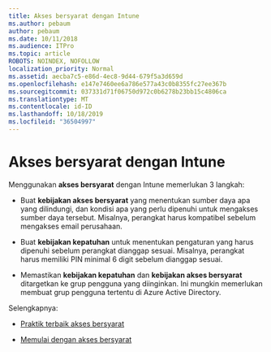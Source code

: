 ```yaml
---
title: Akses bersyarat dengan Intune
ms.author: pebaum
author: pebaum
ms.date: 10/11/2018
ms.audience: ITPro
ms.topic: article
ROBOTS: NOINDEX, NOFOLLOW
localization_priority: Normal
ms.assetid: aecba7c5-e86d-4ec8-9d44-679f5a3d659d
ms.openlocfilehash: e147e7460ee6a786e577a43c0b8355fc27ee367b
ms.sourcegitcommit: 037331d71f06750d972c0b6278b23bb15c4806ca
ms.translationtype: MT
ms.contentlocale: id-ID
ms.lasthandoff: 10/18/2019
ms.locfileid: "36504997"
---
```

# <a name="conditional-access-with-intune"></a>Akses bersyarat dengan Intune

Menggunakan **akses bersyarat** dengan Intune memerlukan 3 langkah: 
  
- Buat **kebijakan akses bersyarat** yang menentukan sumber daya apa yang dilindungi, dan kondisi apa yang perlu dipenuhi untuk mengakses sumber daya tersebut. Misalnya, perangkat harus kompatibel sebelum mengakses email perusahaan. 
    
- Buat **kebijakan kepatuhan** untuk menentukan pengaturan yang harus dipenuhi sebelum perangkat dianggap sesuai. Misalnya, perangkat harus memiliki PIN minimal 6 digit sebelum dianggap sesuai. 
    
- Memastikan **kebijakan kepatuhan** dan **kebijakan akses bersyarat** ditargetkan ke grup pengguna yang diinginkan. Ini mungkin memerlukan membuat grup pengguna tertentu di Azure Active Directory. 
    
Selengkapnya:
  
- [Praktik terbaik akses bersyarat](https://docs.microsoft.com/azure/active-directory/conditional-access/best-practices)
    
- [Memulai dengan akses bersyarat](https://docs.microsoft.com/azure/active-directory/active-directory-conditional-access-azure-portal-get-started)
    

